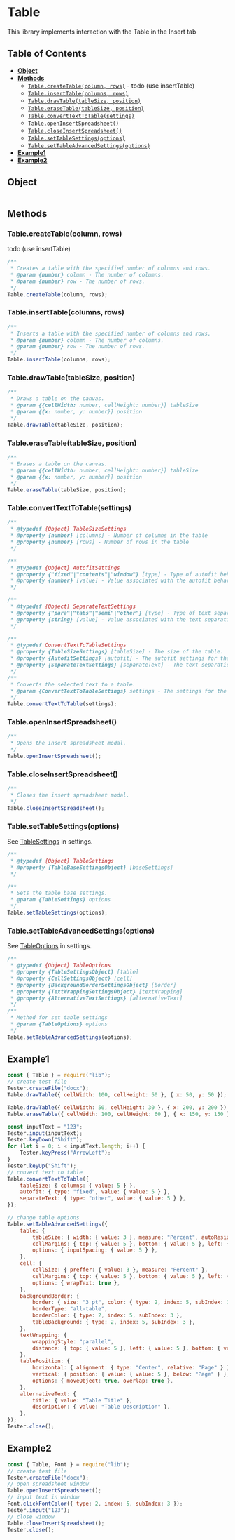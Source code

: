 # Table

This library implements interaction with the Table in the Insert tab

## Table of Contents

-   [**Object**](#object)
-   [**Methods**](#methods)
    -   [`Table.createTable(column, rows)`](#tablecreatetablecolumn-rows) - todo (use insertTable)
    -   [`Table.insertTable(columns, rows)`](#tableinserttablecolumns-rows)
    -   [`Table.drawTable(tableSize, position)`](#tabledrawtabletablesize-position)
    -   [`Table.eraseTable(tableSize, position)`](#tableerasetabletablesize-position)
    -   [`Table.convertTextToTable(settings)`](#tableconverttexttotablesettings)
    -   [`Table.openInsertSpreadsheet()`](#tableopeninsertspreadsheet)
    -   [`Table.closeInsertSpreadsheet()`](#tablecloseinsertspreadsheet)
    -   [`Table.setTableSettings(options)`](#tablesettablesettingsoptions)
    -   [`Table.setTableAdvancedSettings(options)`](#tablesettableadvancedsettingsoptions)
-   [**Example1**](#example1)
-   [**Example2**](#example2)

## Object

```javascript

```

## Methods

### Table.createTable(column, rows)

todo (use insertTable)

```javascript
/**
 * Creates a table with the specified number of columns and rows.
 * @param {number} column - The number of columns.
 * @param {number} row - The number of rows.
 */
Table.createTable(column, rows);
```

### Table.insertTable(columns, rows)

```javascript
/**
 * Inserts a table with the specified number of columns and rows.
 * @param {number} column - The number of columns.
 * @param {number} row - The number of rows.
 */
Table.insertTable(columns, rows);
```

### Table.drawTable(tableSize, position)

```javascript
/**
 * Draws a table on the canvas.
 * @param {{cellWidth: number, cellHeight: number}} tableSize
 * @param {{x: number, y: number}} position
 */
Table.drawTable(tableSize, position);
```

### Table.eraseTable(tableSize, position)

```javascript
/**
 * Erases a table on the canvas.
 * @param {{cellWidth: number, cellHeight: number}} tableSize
 * @param {{x: number, y: number}} position
 */
Table.eraseTable(tableSize, position);
```

### Table.convertTextToTable(settings)

```javascript
/**
 * @typedef {Object} TableSizeSettings
 * @property {number} [columns] - Number of columns in the table
 * @property {number} [rows] - Number of rows in the table
 */

/**
 * @typedef {Object} AutofitSettings
 * @property {"fixed"|"contents"|"window"} [type] - Type of autofit behavior
 * @property {number} [value] - Value associated with the autofit behavior
 */

/**
 * @typedef {Object} SeparateTextSettings
 * @property {"para"|"tabs"|"semi"|"other"} [type] - Type of text separation
 * @property {string} [value] - Value associated with the text separation
 */

/**
 * @typedef ConvertTextToTableSettings
 * @property {TableSizeSettings} [tableSize] - The size of the table.
 * @property {AutofitSettings} [autofit] - The autofit settings for the table.
 * @property {SeparateTextSettings} [separateText] - The text separation settings for the table.
 */
/**
 * Converts the selected text to a table.
 * @param {ConvertTextToTableSettings} settings - The settings for the table conversion.
 */
Table.convertTextToTable(settings);
```

### Table.openInsertSpreadsheet()

```javascript
/**
 * Opens the insert spreadsheet modal.
 */
Table.openInsertSpreadsheet();
```

### Table.closeInsertSpreadsheet()

```javascript
/**
 * Closes the insert spreadsheet modal.
 */
Table.closeInsertSpreadsheet();
```

### Table.setTableSettings(options)

See [TableSettings](../../../../rightmenu/basesettings/tablesettings/tablebasesettings/README.md) in settings.

```javascript
/**
 * @typedef {Object} TableSettings
 * @property {TableBaseSettingsObject} [baseSettings]
 */

/**
 * Sets the table base settings.
 * @param {TableSettings} options
 */
Table.setTableSettings(options);
```

### Table.setTableAdvancedSettings(options)

See [TableOptions](../../../../rightmenu/basesettings/tablesettings/README.md) in settings.

```javascript
/**
 * @typedef {Object} TableOptions
 * @property {TableSettingsObject} [table]
 * @property {CellSettingsObject} [cell]
 * @property {BackgroundBorderSettingsObject} [border]
 * @property {TextWrappingSettingsObject} [textWrapping]
 * @property {AlternativeTextSettings} [alternativeText]
 */
/**
 * Method for set table settings
 * @param {TableOptions} options
 */
Table.setTableAdvancedSettings(options);
```

## Example1

```javascript
const { Table } = require("lib");
// create test file
Tester.createFile("docx");
Table.drawTable({ cellWidth: 100, cellHeight: 50 }, { x: 50, y: 50 });

Table.drawTable({ cellWidth: 50, cellHeight: 30 }, { x: 200, y: 200 });
Table.eraseTable({ cellWidth: 100, cellHeight: 60 }, { x: 150, y: 150 });

const inputText = "123";
Tester.input(inputText);
Tester.keyDown("Shift");
for (let i = 0; i < inputText.length; i++) {
    Tester.keyPress("ArrowLeft");
}
Tester.keyUp("Shift");
// convert text to table
Table.convertTextToTable({
    tableSize: { columns: { value: 5 } },
    autofit: { type: "fixed", value: { value: 5 } },
    separateText: { type: "other", value: { value: 5 } },
});

// change table options
Table.setTableAdvancedSettings({
    table: {
        tableSize: { width: { value: 3 }, measure: "Percent", autoResize: false },
        cellMargins: { top: { value: 5 }, bottom: { value: 5 }, left: { value: 5 }, right: { value: 5 } },
        options: { inputSpacing: { value: 5 } },
    },
    cell: {
        cellSize: { preffer: { value: 3 }, measure: "Percent" },
        cellMargins: { top: { value: 5 }, bottom: { value: 5 }, left: { value: 5 }, right: { value: 5 } },
        options: { wrapText: true },
    },
    backgroundBorder: {
        border: { size: "3 pt", color: { type: 2, index: 5, subIndex: 3 } },
        borderType: "all-table",
        borderColor: { type: 2, index: 5, subIndex: 3 },
        tableBackground: { type: 2, index: 5, subIndex: 3 },
    },
    textWrapping: {
        wrappingStyle: "parallel",
        distance: { top: { value: 5 }, left: { value: 5 }, bottom: { value: 5 }, right: { value: 5 } },
    },
    tablePosition: {
        horizontal: { alignment: { type: "Center", relative: "Page" } },
        vertical: { position: { value: { value: 5 }, below: "Page" } },
        options: { moveObject: true, overlap: true },
    },
    alternativeText: {
        title: { value: "Table Title" },
        description: { value: "Table Description" },
    },
});
Tester.close();
```

## Example2

```javascript
const { Table, Font } = require("lib");
// create test file
Tester.createFile("docx");
// open spreadsheet window
Table.openInsertSpreadsheet();
// input text in window
Font.clickFontColor({ type: 2, index: 5, subIndex: 3 });
Tester.input("123");
// close window
Table.closeInsertSpreadsheet();
Tester.close();
```
